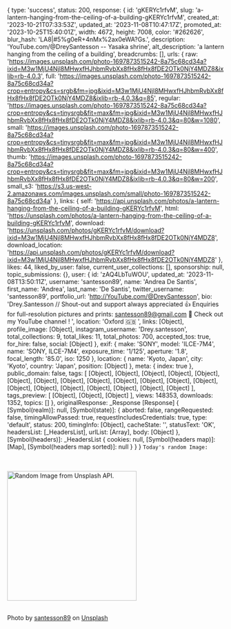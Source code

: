 {
  type: 'success',
  status: 200,
  response: {
    id: 'gKERYc1rfvM',
    slug: 'a-lantern-hanging-from-the-ceiling-of-a-building-gKERYc1rfvM',
    created_at: '2023-10-21T07:33:53Z',
    updated_at: '2023-11-08T10:47:17Z',
    promoted_at: '2023-10-25T15:40:01Z',
    width: 4672,
    height: 7008,
    color: '#262626',
    blur_hash: 'LA8|#5%g0eR+4nMx%2ax0eWA?Gs.',
    description: 'YouTube.com/@DreySantesson -- Yasaka shrine',
    alt_description: 'a lantern hanging from the ceiling of a building',
    breadcrumbs: [],
    urls: {
      raw: 'https://images.unsplash.com/photo-1697873515242-8a75c68cd34a?ixid=M3w1MjU4Njl8MHwxfHJhbmRvbXx8fHx8fHx8fDE2OTk0NjY4MDZ8&ixlib=rb-4.0.3',
      full: 'https://images.unsplash.com/photo-1697873515242-8a75c68cd34a?crop=entropy&cs=srgb&fm=jpg&ixid=M3w1MjU4Njl8MHwxfHJhbmRvbXx8fHx8fHx8fDE2OTk0NjY4MDZ8&ixlib=rb-4.0.3&q=85',
      regular: 'https://images.unsplash.com/photo-1697873515242-8a75c68cd34a?crop=entropy&cs=tinysrgb&fit=max&fm=jpg&ixid=M3w1MjU4Njl8MHwxfHJhbmRvbXx8fHx8fHx8fDE2OTk0NjY4MDZ8&ixlib=rb-4.0.3&q=80&w=1080',
      small: 'https://images.unsplash.com/photo-1697873515242-8a75c68cd34a?crop=entropy&cs=tinysrgb&fit=max&fm=jpg&ixid=M3w1MjU4Njl8MHwxfHJhbmRvbXx8fHx8fHx8fDE2OTk0NjY4MDZ8&ixlib=rb-4.0.3&q=80&w=400',
      thumb: 'https://images.unsplash.com/photo-1697873515242-8a75c68cd34a?crop=entropy&cs=tinysrgb&fit=max&fm=jpg&ixid=M3w1MjU4Njl8MHwxfHJhbmRvbXx8fHx8fHx8fDE2OTk0NjY4MDZ8&ixlib=rb-4.0.3&q=80&w=200',
      small_s3: 'https://s3.us-west-2.amazonaws.com/images.unsplash.com/small/photo-1697873515242-8a75c68cd34a'
    },
    links: {
      self: 'https://api.unsplash.com/photos/a-lantern-hanging-from-the-ceiling-of-a-building-gKERYc1rfvM',
      html: 'https://unsplash.com/photos/a-lantern-hanging-from-the-ceiling-of-a-building-gKERYc1rfvM',
      download: 'https://unsplash.com/photos/gKERYc1rfvM/download?ixid=M3w1MjU4Njl8MHwxfHJhbmRvbXx8fHx8fHx8fDE2OTk0NjY4MDZ8',
      download_location: 'https://api.unsplash.com/photos/gKERYc1rfvM/download?ixid=M3w1MjU4Njl8MHwxfHJhbmRvbXx8fHx8fHx8fDE2OTk0NjY4MDZ8'
    },
    likes: 44,
    liked_by_user: false,
    current_user_collections: [],
    sponsorship: null,
    topic_submissions: {},
    user: {
      id: 'zAQ4LbTuWOU',
      updated_at: '2023-11-08T13:50:11Z',
      username: 'santesson89',
      name: 'Andrea De Santis',
      first_name: 'Andrea',
      last_name: 'De Santis',
      twitter_username: 'santesson89',
      portfolio_url: 'http://YouTube.com/@DreySantesson',
      bio: 'Drey.Santesson // Shout-out and support always appreciated 👍 Enquiries for full-resolution pictures and prints: santesson89@gmail.com 🔴 Check out my YouTube channel ! ',
      location: 'Oxford 🇬🇧 ',
      links: [Object],
      profile_image: [Object],
      instagram_username: 'Drey.santesson',
      total_collections: 9,
      total_likes: 11,
      total_photos: 700,
      accepted_tos: true,
      for_hire: false,
      social: [Object]
    },
    exif: {
      make: 'SONY',
      model: 'ILCE-7M4',
      name: 'SONY, ILCE-7M4',
      exposure_time: '1/125',
      aperture: '1.8',
      focal_length: '85.0',
      iso: 1250
    },
    location: {
      name: 'Kyoto, Japan',
      city: 'Kyoto',
      country: 'Japan',
      position: [Object]
    },
    meta: { index: true },
    public_domain: false,
    tags: [
      [Object], [Object], [Object],
      [Object], [Object], [Object],
      [Object], [Object], [Object],
      [Object], [Object], [Object],
      [Object], [Object], [Object],
      [Object], [Object], [Object],
      [Object], [Object]
    ],
    tags_preview: [ [Object], [Object], [Object] ],
    views: 148353,
    downloads: 1352,
    topics: []
  },
  originalResponse: _Response [Response] {
    [Symbol(realm)]: null,
    [Symbol(state)]: {
      aborted: false,
      rangeRequested: false,
      timingAllowPassed: true,
      requestIncludesCredentials: true,
      type: 'default',
      status: 200,
      timingInfo: [Object],
      cacheState: '',
      statusText: 'OK',
      headersList: [_HeadersList],
      urlList: [Array],
      body: [Object]
    },
    [Symbol(headers)]: _HeadersList {
      cookies: null,
      [Symbol(headers map)]: [Map],
      [Symbol(headers map sorted)]: null
    }
  }
}
`Today's random Image:`
<div>
<br>
<br>
<img height="300" src="https://images.unsplash.com/photo-1697873515242-8a75c68cd34a?crop=entropy&cs=tinysrgb&fit=max&fm=jpg&ixid=M3w1MjU4Njl8MHwxfHJhbmRvbXx8fHx8fHx8fDE2OTk0NjY4MDZ8&ixlib=rb-4.0.3&q=80&w=1080" alt="Random Image from Unsplash API.">
<br>
<br>
</div>

Photo by <a href="https://unsplash.com/@santesson89?utm_source=github.com/elderguardian&amp;utm_medium=referral" target="_blank_" rel="noreferrer noopener">santesson89</a> on <a href="https://unsplash.com/photos/a-lantern-hanging-from-the-ceiling-of-a-building-gKERYc1rfvM" target="_blank" rel="noreferrer noopene">Unsplash</a>
